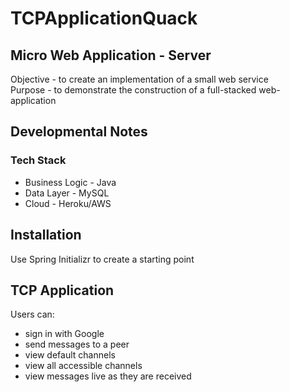 # TCPApplicationQuack

## Micro Web Application - Server

Objective - to create an implementation of a small web service  
Purpose - to demonstrate the construction of a full-stacked web-application


## Developmental Notes

### Tech Stack

 * Business Logic - Java
 * Data Layer - MySQL
 * Cloud - Heroku/AWS 


## Installation

Use Spring Initializr to create a starting point

## TCP Application

Users can:

 - sign in with Google
 - send messages to a peer
 - view default channels
 - view all accessible channels
 - view messages live as they are received

